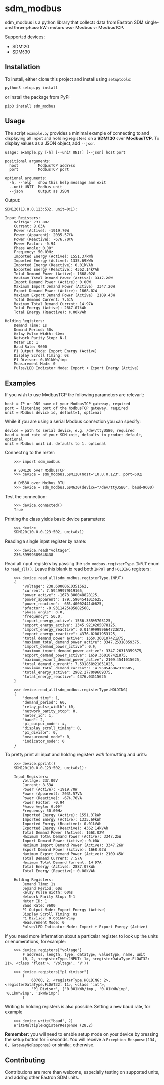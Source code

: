 # sdm_modbus

sdm_modbus is a python library that collects data from Eastron SDM single- and three-phase kWh meters over Modbus or ModbusTCP.

Supported devices:
* SDM120
* SDM630

## Installation

To install, either clone this project and install using `setuptools`:

```python3 setup.py install```

or install the package from PyPi:

```pip3 install sdm_modbus```

## Usage

The script `example.py` provides a minimal example of connecting to and displaying all input and holding registers on a **SDM120** over **ModbusTCP**. To display values as a JSON object, add `--json`.

```
usage: example.py [-h] [--unit UNIT] [--json] host port

positional arguments:
  host         ModbusTCP address
  port         ModbusTCP port

optional arguments:
  -h, --help   show this help message and exit
  --unit UNIT  Modbus unit
  --json       Output as JSON
```

Output:

```
SDM120(10.0.0.123:502, unit=0x1):

Input Registers:
    Voltage: 237.00V
    Current: 8.63A
    Power (Active): -1919.70W
    Power (Apparent): 2035.57VA
    Power (Reactive): -676.70VA
    Power Factor: -0.94
    Phase Angle: 0.00°
    Frequency: 50.00Hz
    Imported Energy (Active): 1551.37kWh
    Imported Energy (Active): 1335.69kWh
    Imported Energy (Reactive): 0.01kVAh
    Exported Energy (Reactive): 4362.14kVAh
    Total Demand Power (Active): 1668.02W
    Maximum Total Demand Power (Active): 3347.26W
    Import Demand Power (Active): 0.00W
    Maximum Import Demand Power (Active): 3347.26W
    Export Demand Power (Active): 1668.02W
    Maximum Export Demand Power (Active): 2109.45W
    Total Demand Current: 7.57A
    Maximum Total Demand Current: 14.97A
    Total Energy (Active): 2887.07kWh
    Total Energy (Reactive): 0.00kVAh

Holding Registers:
    Demand Time: 1s
    Demand Period: 60s
    Relay Pulse Width: 60ms
    Network Parity Stop: N-1
    Meter ID: 1
    Baud Rate: 9600
    P1 Output Mode: Export Energy (Active)
    Display Scroll Timing: 0s
    P1 Divisor: 0.001kWh/imp
    Measurement Mode: 0
    Pulse/LED Indicator Mode: Import + Export Energy (Active)
```

## Examples

If you wish to use ModbusTCP the following parameters are relevant:

`host = IP or DNS name of your ModbusTCP gateway, required`  
`port = listening port of the ModbusTCP gateway, required`  
`unit = Modbus device id, default=1, optional`

While if you are using a serial Modbus connection you can specify:

`device = path to serial device, e.g. /dev/ttyUSB0, required`  
`baud = baud rate of your SDM unit, defaults to product default, optional`  
`unit = Modbus unit id, defaults to 1, optional`

Connecting to the meter:

```
    >>> import sdm_modbus

    # SDM120 over ModbusTCP
    >>> device = sdm_modbus.SDM120(host="10.0.0.123", port=502)
    
    # DM630 over Modbus RTU
    >>> device = sdm_modbus.SDM630(device="/dev/ttyUSB0", baud=9600)
```

Test the connection:

```
    >>> device.connected()
    True
```

Printing the class yields basic device parameters:

```
    >>> device
    SDM120(10.0.0.123:502, unit=0x1)
```

Reading a single input register by name:

```
    >>> device.read("voltage")
    236.89999389648438
```

Read all input registers by passing the `sdm_modbus.registerType.INPUT` enum to `read_all()`. Leave this blank to read both `INPUT` and `HOLDING` registers:

```
    >>> device.read_all(sdm_modbus.registerType.INPUT)
    {
        "voltage": 238.60000610351562,
        "current": 7.59499979019165,
        "power_active": -1673.800048828125,
        "power_apparent": 1797.5904541015625,
        "power_reactive": -655.4000244140625,
        "pfactor": -0.9311425685882568,
        "phase_angle": 0.0,
        "frequency": 50.0,
        "import_energy_active": 1556.35595703125,
        "export_energy_active": 1345.9210205078125,
        "import_energy_reactive": 0.014999999664723873,
        "export_energy_reactive": 4376.02001953125,
        "total_demand_power_active": 1659.360107421875,
        "maximum_total_demand_power_active": 3347.26318359375,
        "import_demand_power_active": 0.0,
        "maximum_import_demand_power_active": 3347.26318359375,
        "export_demand_power_active": 1659.360107421875,
        "maximum_export_demand_power_active": 2109.4541015625,
        "total_demand_current": 7.531858921051025,
        "maximum_total_demand_current": 14.968546867370605,
        "total_energy_active": 2902.277099609375,
        "total_energy_reactive": 4376.03515625
    }

    >>> device.read_all(sdm_modbus.registerType.HOLDING)
    {
        "demand_time": 1,
        "demand_period": 60,
        "relay_pulse_width": 60,
        "network_parity_stop": 0,
        "meter_id": 1,
        "baud": 2,
        "p1_output_mode": 4,
        "display_scroll_timing": 0,
        "p1_divisor": 0,
        "measurement_mode": 0,
        "indicator_mode": 0
    }
```

To pretty print all input and holding registers *with* formatting and units:

```
    >>> device.pprint()
    SDM120(10.0.0.123:502, unit=0x1):

    Input Registers:
        Voltage: 237.00V
        Current: 8.63A
        Power (Active): -1919.70W
        Power (Apparent): 2035.57VA
        Power (Reactive): -676.70VA
        Power Factor: -0.94
        Phase Angle: 0.00°
        Frequency: 50.00Hz
        Imported Energy (Active): 1551.37kWh
        Imported Energy (Active): 1335.69kWh
        Imported Energy (Reactive): 0.01kVAh
        Exported Energy (Reactive): 4362.14kVAh
        Total Demand Power (Active): 1668.02W
        Maximum Total Demand Power (Active): 3347.26W
        Import Demand Power (Active): 0.00W
        Maximum Import Demand Power (Active): 3347.26W
        Export Demand Power (Active): 1668.02W
        Maximum Export Demand Power (Active): 2109.45W
        Total Demand Current: 7.57A
        Maximum Total Demand Current: 14.97A
        Total Energy (Active): 2887.07kWh
        Total Energy (Reactive): 0.00kVAh

    Holding Registers:
        Demand Time: 1s
        Demand Period: 60s
        Relay Pulse Width: 60ms
        Network Parity Stop: N-1
        Meter ID: 1
        Baud Rate: 9600
        P1 Output Mode: Export Energy (Active)
        Display Scroll Timing: 0s
        P1 Divisor: 0.001kWh/imp
        Measurement Mode: 0
        Pulse/LED Indicator Mode: Import + Export Energy (Active)
```

If you need more information about a particular register, to look up the units or enumerations, for example:

```
    >>> device.registers["voltage"]
        # address, length, type, datatype, valuetype, name, unit
        (0, 2, <registerType.INPUT: 1>, <registerDataType.FLOAT32: 11>, <class 'float'>, 'Voltage', 'V'))

    >>> device.registers["p1_divisor"]
        (
            63760, 2, <registerType.HOLDING: 2>, <registerDataType.FLOAT32: 11>, <class 'int'>, 
            'P1 Divisor', ['0.001kWh/imp', '0.01kWh/imp', '0.1kWh/imp', '1kWh/imp']
        )
```

Writing to holding registers is also possible. Setting a new baud rate, for example:

```
    >>> device.write("baud", 2)
    WriteMultipleRegisterResponse (28,2)
```

**Remember:** you will need to enable setup mode on your device by pressing the setup button for 5 seconds. You will receive a `Exception Response(134, 6, GatewayNoResponse)` or similar, otherwise.

## Contributing

Contributions are more than welcome, especially testing on supported units, and adding other Eastron SDM units.